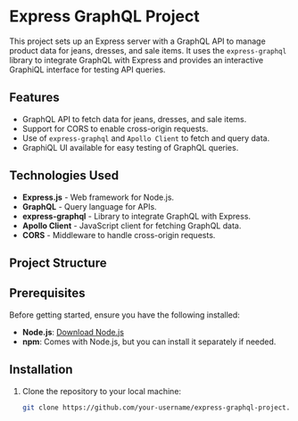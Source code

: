 # Express GraphQL Project

This project sets up an Express server with a GraphQL API to manage product data for jeans, dresses, and sale items. It uses the `express-graphql` library to integrate GraphQL with Express and provides an interactive GraphiQL interface for testing API queries.

## Features

- GraphQL API to fetch data for jeans, dresses, and sale items.
- Support for CORS to enable cross-origin requests.
- Use of `express-graphql` and `Apollo Client` to fetch and query data.
- GraphiQL UI available for easy testing of GraphQL queries.

## Technologies Used

- **Express.js** - Web framework for Node.js.
- **GraphQL** - Query language for APIs.
- **express-graphql** - Library to integrate GraphQL with Express.
- **Apollo Client** - JavaScript client for fetching GraphQL data.
- **CORS** - Middleware to handle cross-origin requests.

## Project Structure


## Prerequisites

Before getting started, ensure you have the following installed:

- **Node.js**: [Download Node.js](https://nodejs.org/)
- **npm**: Comes with Node.js, but you can install it separately if needed.

## Installation

1. Clone the repository to your local machine:

   ```bash
   git clone https://github.com/your-username/express-graphql-project.git
